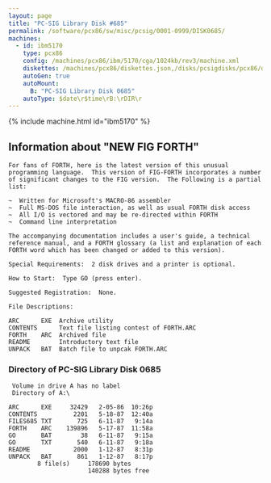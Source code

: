 ```yaml
---
layout: page
title: "PC-SIG Library Disk #685"
permalink: /software/pcx86/sw/misc/pcsig/0001-0999/DISK0685/
machines:
  - id: ibm5170
    type: pcx86
    config: /machines/pcx86/ibm/5170/cga/1024kb/rev3/machine.xml
    diskettes: /machines/pcx86/diskettes.json,/disks/pcsigdisks/pcx86/diskettes.json
    autoGen: true
    autoMount:
      B: "PC-SIG Library Disk 0685"
    autoType: $date\r$time\rB:\rDIR\r
---
```


{% include machine.html id="ibm5170" %}

## Information about "NEW FIG FORTH"

    For fans of FORTH, here is the latest version of this unusual
    programming language.  This version of FIG-FORTH incorporates a number
    of significant changes to the FIG version.  The Following is a partial
    list:
    
    ~  Written for Microsoft's MACRO-86 assembler
    ~  Full MS-DOS file interaction, as well as usual FORTH disk access
    ~  All I/O is vectored and may be re-directed within FORTH
    ~  Command line interpretation
    
    The accompanying documentation includes a user's guide, a technical
    reference manual, and a FORTH glossary (a list and explanation of each
    FORTH word which has been changed or added to this version).
    
    Special Requirements:  2 disk drives and a printer is optional.
    
    How to Start:  Type GO (press enter).
    
    Suggested Registration:  None.
    
    File Descriptions:
    
    ARC      EXE  Archive utility
    CONTENTS      Text file listing contest of FORTH.ARC
    FORTH    ARC  Archived file
    README        Introductory text file
    UNPACK   BAT  Batch file to unpcak FORTH.ARC

### Directory of PC-SIG Library Disk 0685

     Volume in drive A has no label
     Directory of A:\

    ARC      EXE     32429   2-05-86  10:26p
    CONTENTS          2201   5-18-87  12:40a
    FILES685 TXT       725   6-11-87   9:14a
    FORTH    ARC    139896   5-17-87  11:58a
    GO       BAT        38   6-11-87   9:15a
    GO       TXT       540   6-11-87   9:18a
    README            2000   1-12-87   8:31p
    UNPACK   BAT       861   1-12-87   8:17p
            8 file(s)     178690 bytes
                          140288 bytes free
